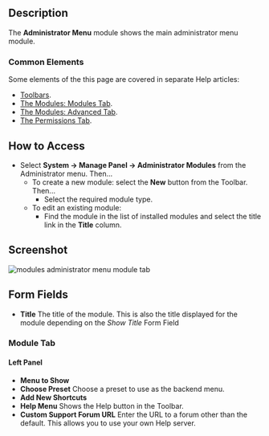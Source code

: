 <!-- Filename: Help4.x:Admin_Modules:_Administrator_Menu / Display title: Modules: Administrator Menu -->

## Description

The **Administrator Menu** module shows the main administrator menu module.

### Common Elements

Some elements of the this page are covered in separate Help articles:

* [Toolbars](jdocmanual?article=help/common-elements/toolbars).
* [The Modules: Modules Tab](jdocmanual?article=help/modules/modules-module-tab).
* [The Modules: Advanced Tab](jdocmanual?article=help/modules/modules-advanced-tab).
* [The Permissions Tab](jdocmanual?article=help/common-elements/edit-permissions).

## How to Access

- Select **System → Manage Panel → Administrator Modules** from
  the Administrator menu. Then...
  - To create a new module: select the **New** button from the Toolbar.
    Then...
    - Select the required module type.
  - To edit an existing module:
    - Find the module in the list of installed modules and select the
      title link in the **Title** column.

## Screenshot

![modules administrator menu module tab](../../../en/images/modules-admin/modules-administrator-menu-module-tab.png)

## Form Fields

- **Title** The title of the module. This is also the title displayed
  for the module depending on the *Show Title* Form Field

### Module Tab

#### Left Panel

- **Menu to Show**
- **Choose Preset** Choose a preset to use as the backend menu.
- **Add New Shortcuts**
- **Help Menu** Shows the Help button in the Toolbar.
- **Custom Support Forum URL** Enter the URL to a forum other than the
  default. This allows you to use your own Help server.
